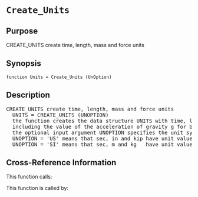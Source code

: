 
<!-- <a name="_top"></a>
<div><a href="../../../_index.md">Home</a> &gt;  <a href="#">latest</a> &gt; <a href="#">Utility_Functions</a> &gt; <a href="_index.md">General</a> &gt; Create_Units.m</div> -->

<!--<table width="100%"><tr><td align="left"><a href="../../../_index.md"><img alt="<" border="0" src="../../../left.png">&nbsp;Master index</a></td>
<td align="right"><a href="_index.md">Index for latest\Utility_Functions\General&nbsp;<img alt=">" border="0" src="../../../right.png"></a></td></tr></table>-->
# `Create_Units`
<!-- <h1>Create_Units
</h1> -->

## <a name="_name"></a>Purpose

<!-- <h2 id="purpose"><a name="_name"></a>Purpose</h2> -->

CREATE_UNITS create time, length, mass and force units

<!-- <div class="box"><strong>CREATE_UNITS create time, length, mass and force units</strong></div> -->

## <a name="_synopsis"></a>Synopsis

`function Units = Create_Units (UnOption)` 
## <a name="_description"></a>Description

<pre class="comment">CREATE_UNITS create time, length, mass and force units
  UNITS = CREATE_UNITS (UNOPTION)
  the function creates the data structure UNITS with time, length, mass and force units
  including the value of the acceleration of gravity g for both the SI and the U.S. system;
  the optional input argument UNOPTION specifies the unit system to select for unit values:
  UNOPTION = 'US' means that sec, in and kip have unit value for deriving the remaining units
  UNOPTION = 'SI' means that sec, m and kg   have unit value for deriving the remaining units</pre>
<!-- <div class="fragment"><pre class="comment">CREATE_UNITS create time, length, mass and force units
  UNITS = CREATE_UNITS (UNOPTION)
  the function creates the data structure UNITS with time, length, mass and force units
  including the value of the acceleration of gravity g for both the SI and the U.S. system;
  the optional input argument UNOPTION specifies the unit system to select for unit values:
  UNOPTION = 'US' means that sec, in and kip have unit value for deriving the remaining units
  UNOPTION = 'SI' means that sec, m and kg   have unit value for deriving the remaining units</pre></div> -->

<!-- crossreference -->
## <a name="_cross"></a>Cross-Reference Information

This function calls:
<ul style="list-style-image:url(../../../matlabicon.gif)">
</ul>
This function is called by:
<ul style="list-style-image:url(../../../matlabicon.gif)">
</ul>
<!-- crossreference -->




<!-- <hr><address>Generated on Thu 28-Jan-2021 18:22:44 by <strong><a href="http://www.artefact.tk/software/matlab/m2html/" title="Matlab Documentation in HTML">m2html</a></strong> &copy; 2005</address> -->